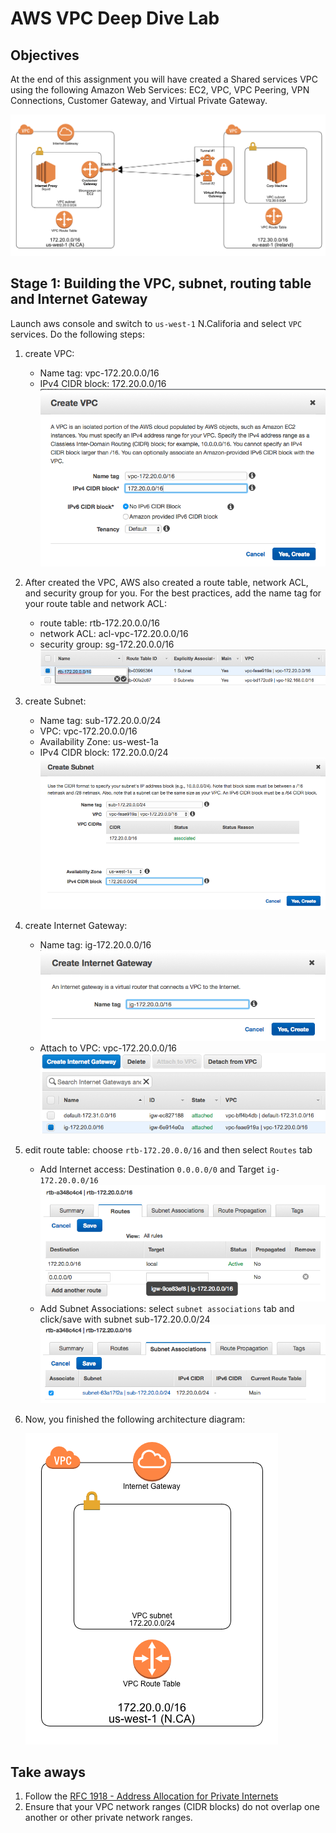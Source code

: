 # AWS VPC Deep Dive Lab

## Objectives

At the end of this assignment you will have created a Shared services VPC using the following Amazon Web Services: EC2, VPC, VPC Peering, VPN Connections, Customer Gateway, and Virtual Private Gateway.

![](images/architecture1.png)

## Stage 1: Building the VPC, subnet, routing table and Internet Gateway

Launch aws console and switch to `us-west-1` N.Califoria and select `VPC` services. Do the following steps:

1. create VPC:
	- Name tag: vpc-172.20.0.0/16
	- IPv4 CIDR block: 172.20.0.0/16
	![](images/lab1/0-createVPC-us-west-1.png)
2. After created the VPC, AWS also created a route table, network ACL, and security group for you. For the best practices, add the name tag for your route table and network ACL:
	- route table: rtb-172.20.0.0/16
	- network ACL: acl-vpc-172.20.0.0/16
	- security group: sg-172.20.0.0/16
	![](images/lab1/1-rtb-us-west-1.png)
3. create Subnet:
	- Name tag: sub-172.20.0.0/24
	- VPC: vpc-172.20.0.0/16
	- Availability Zone: us-west-1a
	- IPv4 CIDR block: 172.20.0.0/24
	![](images/lab1/2-subnet-us-west-1.png)
4. create Internet Gateway:
	- Name tag: ig-172.20.0.0/16
	![](images/lab1/3-igw-us-west-1.png)
	- Attach to VPC: vpc-172.20.0.0/16
	![](images/lab1/4-igw-attach-vpc-west-1.png)
5. edit route table: choose `rtb-172.20.0.0/16` and then select `Routes` tab
	- Add Internet access: Destination `0.0.0.0/0` and Target `ig-172.20.0.0/16`
	![](images/lab1/5-rtb-igw.png)
	- Add Subnet Associations: select `subnet associations` tab and click/save with subnet sub-172.20.0.0/24
	![](images/lab1/6-rtb-associate-subnet.png)
6. Now, you finished the following architecture diagram:

   ![](images/lab1/7-stage1-architecture.png)


## Take aways
1. Follow the [RFC 1918 - Address Allocation for Private Internets](https://tools.ietf.org/html/rfc1918)
2. Ensure that your VPC network ranges (CIDR blocks) do not overlap one another or other private network ranges.
